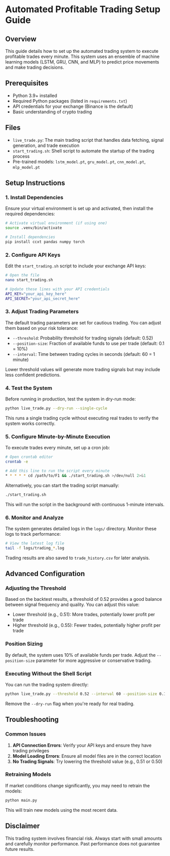 # Automated Profitable Trading Setup Guide

## Overview

This guide details how to set up the automated trading system to execute profitable trades every minute. This system uses an ensemble of machine learning models (LSTM, GRU, CNN, and MLP) to predict price movements and make trading decisions.

## Prerequisites

- Python 3.9+ installed
- Required Python packages (listed in `requirements.txt`)
- API credentials for your exchange (Binance is the default)
- Basic understanding of crypto trading

## Files

- `live_trade.py`: The main trading script that handles data fetching, signal generation, and trade execution
- `start_trading.sh`: Shell script to automate the startup of the trading process
- Pre-trained models: `lstm_model.pt`, `gru_model.pt`, `cnn_model.pt`, `mlp_model.pt`

## Setup Instructions

### 1. Install Dependencies

Ensure your virtual environment is set up and activated, then install the required dependencies:

```bash
# Activate virtual environment (if using one)
source .venv/bin/activate

# Install dependencies
pip install ccxt pandas numpy torch
```

### 2. Configure API Keys

Edit the `start_trading.sh` script to include your exchange API keys:

```bash
# Open the file
nano start_trading.sh

# Update these lines with your API credentials
API_KEY="your_api_key_here"
API_SECRET="your_api_secret_here"
```

### 3. Adjust Trading Parameters

The default trading parameters are set for cautious trading. You can adjust them based on your risk tolerance:

- `--threshold`: Probability threshold for trading signals (default: 0.52)
- `--position-size`: Fraction of available funds to use per trade (default: 0.1 = 10%)
- `--interval`: Time between trading cycles in seconds (default: 60 = 1 minute)

Lower threshold values will generate more trading signals but may include less confident predictions.

### 4. Test the System

Before running in production, test the system in dry-run mode:

```bash
python live_trade.py --dry-run --single-cycle
```

This runs a single trading cycle without executing real trades to verify the system works correctly.

### 5. Configure Minute-by-Minute Execution

To execute trades every minute, set up a cron job:

```bash
# Open crontab editor
crontab -e

# Add this line to run the script every minute
* * * * * cd /path/to/F1 && ./start_trading.sh >/dev/null 2>&1
```

Alternatively, you can start the trading script manually:

```bash
./start_trading.sh
```

This will run the script in the background with continuous 1-minute intervals.

### 6. Monitor and Analyze

The system generates detailed logs in the `logs/` directory. Monitor these logs to track performance:

```bash
# View the latest log file
tail -f logs/trading_*.log
```

Trading results are also saved to `trade_history.csv` for later analysis.

## Advanced Configuration

### Adjusting the Threshold

Based on the backtest results, a threshold of 0.52 provides a good balance between signal frequency and quality. You can adjust this value:

- Lower threshold (e.g., 0.51): More trades, potentially lower profit per trade
- Higher threshold (e.g., 0.55): Fewer trades, potentially higher profit per trade

### Position Sizing

By default, the system uses 10% of available funds per trade. Adjust the `--position-size` parameter for more aggressive or conservative trading.

### Executing Without the Shell Script

You can run the trading system directly:

```bash
python live_trade.py --threshold 0.52 --interval 60 --position-size 0.1
```

Remove the `--dry-run` flag when you're ready for real trading.

## Troubleshooting

### Common Issues

1. **API Connection Errors**: Verify your API keys and ensure they have trading privileges
2. **Model Loading Errors**: Ensure all model files are in the correct location
3. **No Trading Signals**: Try lowering the threshold value (e.g., 0.51 or 0.50)

### Retraining Models

If market conditions change significantly, you may need to retrain the models:

```bash
python main.py
```

This will train new models using the most recent data.

## Disclaimer

This trading system involves financial risk. Always start with small amounts and carefully monitor performance. Past performance does not guarantee future results.